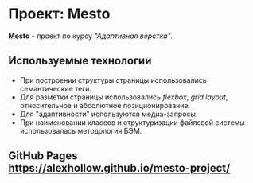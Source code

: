 # Проект: Mesto

**Mesto** - проект по курсу *"Адаптивная верстка"*.

## Используемые технологии
- При построении структуры страницы использовались семантические теги.
- Для разметки страницы использовались *flexbox*, *grid layout*, относительное и абсолютное позиционирование.
- Для "адаптивности" используются медиа-запросы.
- При наименовании классов и структуризации файловой системы использовалась методология БЭМ.

## GitHub Pages https://alexhollow.github.io/mesto-project/
